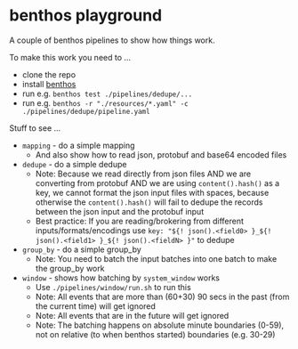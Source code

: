 # benthos playground

A couple of benthos pipelines to show how things work.

To make this work you need to ...

* clone the repo
* install [benthos][]
* run e.g. `benthos test ./pipelines/dedupe/...`
* run e.g. `benthos -r "./resources/*.yaml" -c ./pipelines/dedupe/pipeline.yaml`

Stuff to see ...

* `mapping` - do a simple mapping
  * And also show how to read json, protobuf and base64 encoded files
* `dedupe` - do a simple dedupe
  * Note: Because we read directly from json files AND we are
    converting from protobuf AND we are using `content().hash()` as a
    key, we cannot format the json input files with spaces, because
    otherwise the `content().hash()` will fail to dedupe the records
    between the json input and the protobuf input
  * Best practice: If you are reading/brokering from different
    inputs/formats/encodings use `key: "${! json().<field0> }_${!
    json().<field1> }_${! json().<fieldN> }"` to dedupe
* `group_by` - do a simple group_by
  * Note: You need to batch the input batches into one batch to
    make the group_by work
* `window` - shows how batching by `system_window` works
  * Use `./pipelines/window/run.sh` to run this
  * Note: All events that are more than (60+30) 90 secs in the past
    (from the current time) will get ignored
  * Note: All events that are in the future will get ignored
  * Note: The batching happens on absolute minute boundaries (0-59),
    not on relative (to when benthos started) boundaries (e.g. 30-29)

[benthos]: https://benthos.dev
